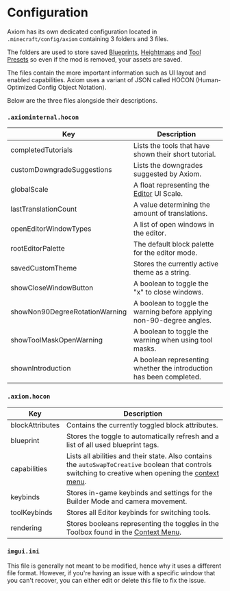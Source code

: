 # Configuration

Axiom has its own dedicated configuration located in `.minecraft/config/axiom` containing 3 folders and 3 files.

The folders are used to store saved [Blueprints](editor/blueprints.md), [Heightmaps](editor/tools/heightmap/elevation.md) and [Tool Presets](editor/toolpresets.md) so even if the mod is removed, your assets are saved.

The files contain the more important information such as UI layout and enabled capabilities. Axiom uses a variant of JSON called HOCON (Human-Optimized Config Object Notation).

Below are the three files alongside their descriptions.

### `.axiominternal.hocon`

| Key                            | Description                                                           |
| ------------------------------ | --------------------------------------------------------------------- |
| completedTutorials             | Lists the tools that have shown their short tutorial.                 |
| customDowngradeSuggestions     | Lists the downgrades suggested by Axiom.                              |
| globalScale                    | A float representing the [Editor](editor/intro.md) UI Scale.          |
| lastTranslationCount           | A value determining the amount of translations.                       |
| openEditorWindowTypes          | A list of open windows in the editor.                                 |
| rootEditorPalette              | The default block palette for the editor mode.                        |
| savedCustomTheme               | Stores the currently active theme as a string.                        |
| showCloseWindowButton          | A boolean to toggle the "x" to close windows.                         |
| showNon90DegreeRotationWarning | A boolean to toggle the warning before applying non-90-degree angles. |
| showToolMaskOpenWarning        | A boolean to toggle the warning when using tool masks.                |
| shownIntroduction              | A boolean representing whether the introduction has been completed.   |

### `.axiom.hocon`

| Key             | Description                                                                                                                                                                      |
| --------------- | -------------------------------------------------------------------------------------------------------------------------------------------------------------------------------- |
| blockAttributes | Contains the currently toggled block attributes.                                                                                                                                 |
| blueprint       | Stores the toggle to automatically refresh and a list of all used blueprint tags.                                                                                                |
| capabilities    | Lists all abilities and their state. Also contains the `autoSwapToCreative` boolean that controls switching to creative when opening the [context menu](builder/contextmenu.md). |
| keybinds        | Stores in-game keybinds and settings for the Builder Mode and camera movement.                                                                                                   |
| toolKeybinds    | Stores all Editor keybinds for switching tools.                                                                                                                                  |
| rendering       | Stores booleans representing the toggles in the Toolbox found in the [Context Menu](builder/contextmenu.md).                                                                     |

### `imgui.ini`

This file is generally not meant to be modified, hence why it uses a different file format. However, if you're having an issue with a specific window that you can't recover, you can either edit or delete this file to fix the issue.
